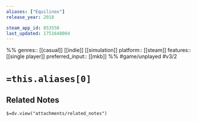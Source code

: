 ```yaml
---
aliases: ["Equilinox"]
release_year: 2018

steam_app_id: 853550
last_updated: 1751648004
---
```

%%
genres:: [[casual]] [[indie]] [[simulation]]
platform:: [[steam]]
features:: [[single player]]
preferred_input:: [[mkb]]
%%
#game/unplayed
#v3/2

# `=this.aliases[0]`
## Related Notes
`$=dv.view("attachments/related_notes")`
